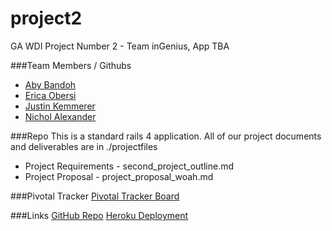 project2
========

GA WDI Project Number 2 - Team inGenius, App TBA


###Team Members / Githubs
* [Aby Bandoh](http://github.com/abzilla)
* [Erica Obersi](http://github.com/evobersi)
* [Justin Kemmerer](https://github.com/JustinGA)
* [Nichol Alexander](http://github.com/nicholalexander)


###Repo
This is a standard rails 4 application.
All of our project documents and deliverables are in ./projectfiles
* Project Requirements - second_project_outline.md
* Project Proposal - project_proposal_woah.md


###Pivotal Tracker
[ Pivotal Tracker Board ](https://www.pivotaltracker.com/s/projects/952350)

###Links
[GitHub Repo](http://github.com/nicholalexander/project2)
[Heroku Deployment](http://intense-wildwood-7943.herokuapp.com/)

